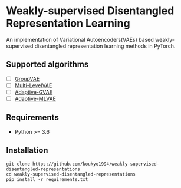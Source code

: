 # Weakly-supervised Disentangled Representation Learning

An implementation of Variational Autoencoders(VAEs) based weakly-supervised disentangled representation learning methods in PyTorch.

## Supported algorithms

* [ ] [GroupVAE](https://arxiv.org/abs/1809.02383)
* [ ] [Multi-LevelVAE](https://arxiv.org/abs/1705.08841)
* [ ] [Adaptive-GVAE](https://arxiv.org/abs/2002.02886)
* [ ] [Adaptive-MLVAE](https://arxiv.org/abs/2002.02886)

## Requirements

* Python >= 3.6

## Installation

```shell
git clone https://github.com/koukyo1994/weakly-supervised-disentangled-representations
cd weakly-supervised-disentangled-representations
pip install -r requirements.txt
```
